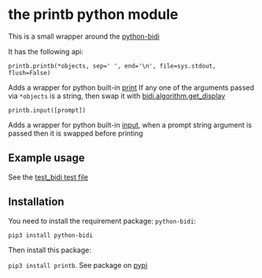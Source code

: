 # the printb python module

This is a small wrapper around the [python-bidi](https://pypi.org/project/python-bidi/)

It has the following api:

```printb.printb(*objects, sep=' ', end='\n', file=sys.stdout, flush=False)```

Adds a wrapper for python built-in [print](https://docs.python.org/3/library/functions.html#print) If any one of the arguments passed via ```*objects``` is a string, then swap it with 
[bidi.algorithm.get_display](https://pypi.org/project/python-bidi/)

```printb.input([prompt])```

Adds a wrapper for python built-in [input](https://docs.python.org/3/library/functions.html#input), when a prompt string argument is passed then it is swapped before printing
 
## Example usage

See the [test_bidi test file](https://raw.githubusercontent.com/MoserMichael/printb/master/test-bidi.py) 

## Installation

You need to install the requirement package: ```python-bidi```:

```pip3 install python-bidi```

Then install this package:

```pip3 install printb```. See package on [pypi](https://pypi.org/project/printb/)
